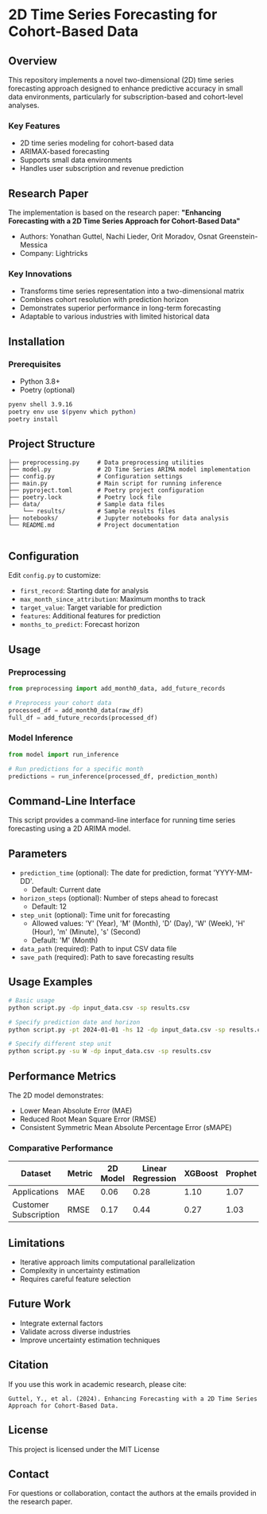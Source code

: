 # 2D Time Series Forecasting for Cohort-Based Data

## Overview

This repository implements a novel two-dimensional (2D) time series forecasting approach designed to enhance predictive accuracy in small data environments, particularly for subscription-based and cohort-level analyses.

### Key Features

- 2D time series modeling for cohort-based data
- ARIMAX-based forecasting
- Supports small data environments
- Handles user subscription and revenue prediction

## Research Paper

The implementation is based on the research paper:
**"Enhancing Forecasting with a 2D Time Series Approach for Cohort-Based Data"**
- Authors: Yonathan Guttel, Nachi Lieder, Orit Moradov, Osnat Greenstein-Messica
- Company: Lightricks

### Key Innovations

- Transforms time series representation into a two-dimensional matrix
- Combines cohort resolution with prediction horizon
- Demonstrates superior performance in long-term forecasting
- Adaptable to various industries with limited historical data

## Installation

### Prerequisites

- Python 3.8+
- Poetry (optional)

```bash
pyenv shell 3.9.16
poetry env use $(pyenv which python)
poetry install
```


## Project Structure

```
├── preprocessing.py     # Data preprocessing utilities
├── model.py             # 2D Time Series ARIMA model implementation
├── config.py            # Configuration settings
├── main.py              # Main script for running inference
├── pyproject.toml       # Poetry project configuration
├── poetry.lock          # Poetry lock file
├── data/                # Sample data files
    └── results/         # Sample results files
├── notebooks/           # Jupyter notebooks for data analysis
└── README.md            # Project documentation
 
```

## Configuration

Edit `config.py` to customize:
- `first_record`: Starting date for analysis
- `max_month_since_attribution`: Maximum months to track
- `target_value`: Target variable for prediction
- `features`: Additional features for prediction
- `months_to_predict`: Forecast horizon

## Usage

### Preprocessing

```python
from preprocessing import add_month0_data, add_future_records

# Preprocess your cohort data
processed_df = add_month0_data(raw_df)
full_df = add_future_records(processed_df)
```

### Model Inference

```python
from model import run_inference

# Run predictions for a specific month
predictions = run_inference(processed_df, prediction_month)
```

## Command-Line Interface
This script provides a command-line interface for running time series forecasting using a 2D ARIMA model.

## Parameters
- `prediction_time` (optional): The date for prediction, format 'YYYY-MM-DD'. 
  - Default: Current date
- `horizon_steps` (optional): Number of steps ahead to forecast
  - Default: 12
- `step_unit` (optional): Time unit for forecasting
  - Allowed values: 'Y' (Year), 'M' (Month), 'D' (Day), 'W' (Week), 'H' (Hour), 'm' (Minute), 's' (Second)
  - Default: 'M' (Month)
- `data_path` (required): Path to input CSV data file
- `save_path` (required): Path to save forecasting results

## Usage Examples
```bash
# Basic usage
python script.py -dp input_data.csv -sp results.csv

# Specify prediction date and horizon
python script.py -pt 2024-01-01 -hs 12 -dp input_data.csv -sp results.csv

# Specify different step unit
python script.py -su W -dp input_data.csv -sp results.csv
```

## Performance Metrics

The 2D model demonstrates:
- Lower Mean Absolute Error (MAE)
- Reduced Root Mean Square Error (RMSE)
- Consistent Symmetric Mean Absolute Percentage Error (sMAPE)

### Comparative Performance

| Dataset | Metric | 2D Model | Linear Regression | XGBoost | Prophet |
|---------|--------|----------|------------------|---------|---------|
| Applications | MAE | 0.06 | 0.28 | 1.10 | 1.07 |
| Customer Subscription | RMSE | 0.17 | 0.44 | 0.27 | 1.03 |

## Limitations

- Iterative approach limits computational parallelization
- Complexity in uncertainty estimation
- Requires careful feature selection

## Future Work

- Integrate external factors
- Validate across diverse industries
- Improve uncertainty estimation techniques

## Citation

If you use this work in academic research, please cite:
```
Guttel, Y., et al. (2024). Enhancing Forecasting with a 2D Time Series Approach for Cohort-Based Data.
```

## License

This project is licensed under the MIT License

## Contact

For questions or collaboration, contact the authors at the emails provided in the research paper.